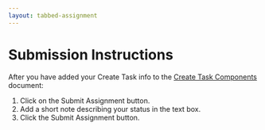 ```yaml
---
layout: tabbed-assignment
---
```


# Submission Instructions

After you have added your Create Task info to the [Create Task Components][template] document:
1. Click on the Submit Assignment button.
1. Add a short note describing your status in the text box.
1. Click the Submit Assignment button.

<!-- Don't edit links here, change them in _data/assignment.yml instead, -->

[slides]: <{{site.data.assignment.slides}}>
[template]: <{{site.data.assignment.template}}>
